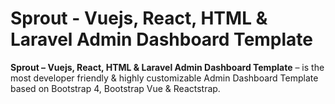 # Sprout - Vuejs, React, HTML & Laravel Admin Dashboard Template

**Sprout – Vuejs, React, HTML & Laravel Admin Dashboard Template** – is the most developer friendly & highly customizable Admin Dashboard Template based on Bootstrap 4, Bootstrap Vue & Reactstrap.
